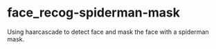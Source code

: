 # face_recog-spiderman-mask
Using haarcascade to detect face and mask the face with a spiderman mask.
